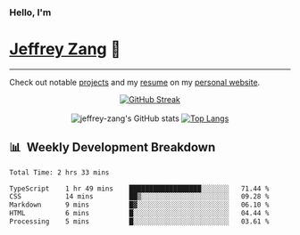 
### Hello, I'm 
# [Jeffrey Zang](https://www.linkedin.com/in/jeffreyzang/) 🦀

---

Check out notable [projects](https://jeffz.dev/projects) and my [resume](https://jeffz.dev/resume) on my [personal website](https://jeffz.dev/).

<div align = 'center'>

[![GitHub Streak](https://github-readme-streak-stats.herokuapp.com/?user=jeffrey-zang&theme=tokyonight)](https://git.io/streak-stats)
<br></br>
![jeffrey-zang's GitHub stats](https://github-readme-stats.vercel.app/api?username=jeffrey-zang&show_icons=true&theme=tokyonight&hide_rank=true&hide=stars) 
[![Top Langs](https://github-readme-stats.vercel.app/api/top-langs/?username=jeffrey-zang&hide=ShaderLab,HLSL&layout=compact&theme=tokyonight)](https://github.com/anuraghazra/github-readme-stats)

</div>

## 📊 &nbsp;Weekly Development Breakdown
<!--START_SECTION:waka-->

```txt
Total Time: 2 hrs 33 mins

TypeScript    1 hr 49 mins    ██████████████████░░░░░░░   71.44 %
CSS           14 mins         ██▒░░░░░░░░░░░░░░░░░░░░░░   09.28 %
Markdown      9 mins          █▓░░░░░░░░░░░░░░░░░░░░░░░   06.10 %
HTML          6 mins          █░░░░░░░░░░░░░░░░░░░░░░░░   04.44 %
Processing    5 mins          █░░░░░░░░░░░░░░░░░░░░░░░░   03.61 %
```

<!--END_SECTION:waka-->

